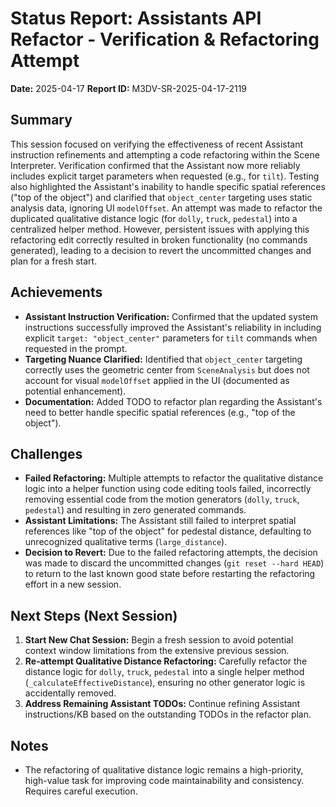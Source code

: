 # Status Report: Assistants API Refactor - Verification & Refactoring Attempt

**Date:** 2025-04-17
**Report ID:** M3DV-SR-2025-04-17-2119

## Summary
This session focused on verifying the effectiveness of recent Assistant instruction refinements and attempting a code refactoring within the Scene Interpreter. Verification confirmed that the Assistant now more reliably includes explicit target parameters when requested (e.g., for `tilt`). Testing also highlighted the Assistant's inability to handle specific spatial references ("top of the object") and clarified that `object_center` targeting uses static analysis data, ignoring UI `modelOffset`. An attempt was made to refactor the duplicated qualitative distance logic (for `dolly`, `truck`, `pedestal`) into a centralized helper method. However, persistent issues with applying this refactoring edit correctly resulted in broken functionality (no commands generated), leading to a decision to revert the uncommitted changes and plan for a fresh start.

## Achievements
*   **Assistant Instruction Verification:** Confirmed that the updated system instructions successfully improved the Assistant's reliability in including explicit `target: "object_center"` parameters for `tilt` commands when requested in the prompt.
*   **Targeting Nuance Clarified:** Identified that `object_center` targeting correctly uses the geometric center from `SceneAnalysis` but does not account for visual `modelOffset` applied in the UI (documented as potential enhancement).
*   **Documentation:** Added TODO to refactor plan regarding the Assistant's need to better handle specific spatial references (e.g., "top of the object").

## Challenges
*   **Failed Refactoring:** Multiple attempts to refactor the qualitative distance logic into a helper function using code editing tools failed, incorrectly removing essential code from the motion generators (`dolly`, `truck`, `pedestal`) and resulting in zero generated commands.
*   **Assistant Limitations:** The Assistant still failed to interpret spatial references like "top of the object" for pedestal distance, defaulting to unrecognized qualitative terms (`large_distance`).
*   **Decision to Revert:** Due to the failed refactoring attempts, the decision was made to discard the uncommitted changes (`git reset --hard HEAD`) to return to the last known good state before restarting the refactoring effort in a new session.

## Next Steps (Next Session)
1.  **Start New Chat Session:** Begin a fresh session to avoid potential context window limitations from the extensive previous session.
2.  **Re-attempt Qualitative Distance Refactoring:** Carefully refactor the distance logic for `dolly`, `truck`, `pedestal` into a single helper method (`_calculateEffectiveDistance`), ensuring no other generator logic is accidentally removed.
3.  **Address Remaining Assistant TODOs:** Continue refining Assistant instructions/KB based on the outstanding TODOs in the refactor plan.

## Notes
*   The refactoring of qualitative distance logic remains a high-priority, high-value task for improving code maintainability and consistency. Requires careful execution. 